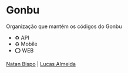 # Gonbu

Organização que mantém os códigos do Gonbu


- :recycle: API
- :recycle: Mobile
- :o: WEB
  

[Natan Bispo](https://www.linkedin.com/in/natan-bispo-a98771140/) | [Lucas Almeida](https://www.linkedin.com/in/lucas-gon%C3%A7alves-almeida-565957156/)
